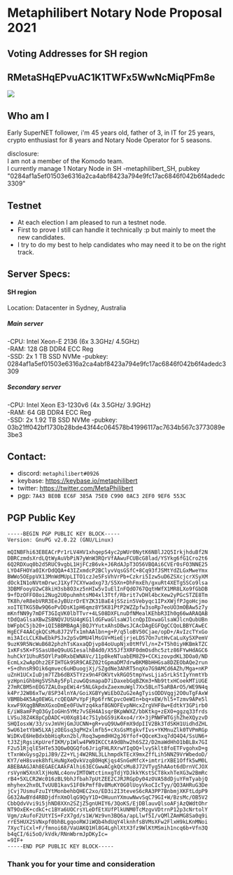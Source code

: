# Metaphilibert Notary Node Proposal 2021

## Voting Addresses for SH region

## RMetaSHqEPvuAC1K1TWFx5WwNcMiqPFm8e
<img src=https://github.com/Metaphilibert/NotaryNodes/blob/master/season6/candidates/metaphilibert/RMetaSH.png> 




## Who am I

Early SuperNET follower, i'm 45 years old, father of 3, in IT for 25 years, crypto enthusiast for 8 years and Notary Node Operator for 5 seasons.

disclosure:<br>
I am not a member of the Komodo team.<br>
I currently manage 1 Notary Node in SH
-metaphilibert_SH, pubkey "0284af1a5ef01503e6316a2ca4abf8423a794e9fc17ac6846f042b6f4adedc3309"<br>



## Testnet ##

- At each election I am pleased to run a testnet node.
- First to prove I still can handle it technically :p but mainly to meet the new candidates.
- I try to do my best to help candidates who may need it to be on the right track.


## Server Specs:

#### SH region ####
Location: Datacenter in Sydney, Australia

##### Main server #####
-CPU: Intel Xeon-E 2136 (6x  3.3GHz/ 4.5GHz)<br>
-RAM: 128 GB DDR4 ECC Reg<br>
-SSD: 2x 1 TB SSD NVMe
-pubkey: 0284af1a5ef01503e6316a2ca4abf8423a794e9fc17ac6846f042b6f4adedc3309

##### Secondary server #####
-CPU: Intel Xeon E3-1230v6 (4x 3.5GHz/ 3.9GHz)<br>
-RAM: 64 GB DDR4 ECC Reg<br>
-SSD: 2x 1.92 TB SSD NVMe
-pubkey: 03b21ff042bf1730b28bde43f44c064578b41996117ac7634b567c3773089e3be3

## Contact:

- discord: `metaphilibert#0926`<br>
- keybase: https://keybase.io/metaphilibert<br>
- twitter: https://twitter.com/MetaPhilibert<br>
- pgp: `7A43 BE0B EC6F 385A 75E0 C990 0AC3 2EF0 9EF6 553C`

## PGP Public Key
```
-----BEGIN PGP PUBLIC KEY BLOCK-----
Version: GnuPG v2.0.22 (GNU/Linux)

mQINBFhi63EBEACrPr1rLV4HV1xhqepS4yc2pWUr0NytK6NBlJ2Q5IrkjhduBf2N
DBRCzmdsXrdLQtWyAuVbPiN7yWnW3RQrVfAAwuFCUBcG8lad/YSYkg6fG1Cro2t6
6Q2RDXuq0b2d5RUC9vgbL1HjFCzB6vk+J6RdAJpT3O56VBQAi6CVEr0sFO3NNE25
LYO4FHOYa0IKrDdQQA+43IZxmdcP2BClyvVqsGSfC+8Cq93fJSMtYdZLGxMweYmx
BWWo5OEppVX13MnWdMUpLITO1czJe5FsVhVrPb+Czkri5Izw5uD6ZSXcjcrXSyXM
dOckIN1oNVtmDrwcJ1Xyf7CXYwadxg73/S5Xn+DhFmxEh/gxuRt4XETgSSCo9lsa
3DBMFooyU2wC8kiH3sb8O3xz5nHIw5vIuElInFQdO767QqtHWfX1MR8LXo9fGbDB
9+fDzOFFO8oi2Nug2U0puhmhtsM04xl3Ttf/Rbrit7vDHl4bcXew2yPGcSTZE8Tm
TK8h/eR8ebVRR3EeJyBUzrDrEYZK31BaE4jSSzin5Vebyqc1IPxXWjfPJgoHcjmo
xoITETKG5Bw9Q6oPvDDsK1pH6qmz8Y5K81PtP2WZZpfw3soRp7eoUO3mOBAw5z7y
mKnfNN9y7mDFT3GIqVK0lbTTvr+4LS08DXFLnuDfNMealKEhbR3Ih0g66wARAQAB
tDdQaGlsaXBwZSBNQVJUSU4gKG1ldGFwaGlsaWJlcnQpIDxwaGlsaWJlcnQubUBn
bWFpbC5jb20+iQI5BBMBAgAjBQJYYutxAhsDBwsJCAcDAgEGFQgCCQoLBBYCAwEC
HgECF4AACgkQCsMu8J72VTx1mhAAlbn+g+P/q5loBV50Cjae/opD+/AvIzcTYxGo
mi3AIcLCLK8wEbkPSJx2pSvDMU4lMsGV+MieEjrjeLDS7On7utHvCaLuXySXPemV
9uzK9R5NcWuB682phzhTsKaxaQDjvp84oUupNjx0tMfVl/n+Z+T5h0iyHKBmkTZC
1xKFs5K+FSSasU8eQ9uUGIesalhB4d0/X55Jf3XRF0dmOsdhc5ztz86FYwHdAGC6
huhCkY1UhuR5OYlPa0RxbEWNAVc/11p0keNTuabEM8Z9+CCKizovpdKL3DOa0/ND
EcmLx2wApOhz2EFIHTGk9SR9CAEZ02tGpmaDM7drwBKMBbHHGsa8DZEObAQe2run
+S+dhnsR9Oik6qmvec6uHDuogjXj/SZgdNe3AhRT5nqXo7G9AMCd6AZh/Mga+nKP
uZnH1UCxIuDjm7TZb6dBX5TYzx9n4FOKVtvkRGO5tmpYwsLjia5rLkStIyYnmtYb
yzHpniGhbHgSVShAy5FplzuwGQsmapaD7iDaxebGqBZKm3+Nb9ttxHCoekMTiUGE
27mRCBM5nEOG7ZALOxpEWi4r5NLGkpdxZaexmuWgl7Xx5BLnT5aRBArO5/WE9N4q
k4PrJ2W86xTw/8SP34lnYA/GoiXGBYyWiEbOZuG2eAgTyisODDVqgj2O0uTgFAxW
VBMBb4K5Ag0EWGLrcQEQAPvYpFjRp6frNCpvcOeWIn+bq+xEW/hl5+Tzmv9APe5l
kxwF9XqgBNRmXGxoDmEe0FUwYzq4kaf8GNOFEvpNHcxZrgVHF8w+EdtkY3GPirb0
E/iW8amFPqO3GyIoGHn5YMz7vSEH4A1sqrBKpWWXZ/bbKtkg+zEXO+ggzq33frds
LVSuJ8Z4K8pCpDADC+U0Xq814c7S1ybGS9iK4xo4/rX+3jPNWFWTGjhZheXQyzvD
SHQIosxW/33/svJmVHjGmJUCNN+gR+vuQ9Uw0FmX9dpIIV2Bk3TdSKH1UidhdZHL
5wU61etYbW5LXAjzOEGsq3qPH2xlmfb5+cXsGsMtgkvfIvs+YKMnuZlk0TVPmRGp
WiDKvE6HeBdxbbHiqRxn2bl/Roq3wpmdHH2gJ6Yfof+QQceK3xq7dQ4Q4/SsUN6+
tJ3ZjRgsiKpUrefIKM/p1Wlw4PW9IKCCtA9dBhw2h6SZ2/D2maWdHhO1bBLBx7GI
F2u51RjqlE5HTe53Q6w0QGQfo6JrigFHLRXrwYIqOQ+lvySklt8foETFvgohxD+g
tTxnWxGysg2piJB9/Z2+YLj4W2RNL3LLhmpdkTEcX9mxZffLih5NNZ9VrWbedoD/
KY7/eH8svek8hfLHuNgXeQvkVzq80HqKjqs4SnGeMfcX+imtrirXBE1Offk5wM0L
ABEBAAGJAh8EGAECAAkFAlhi63ECGwwACgkQCsMu8J72VTyg5hAAot6dDrnVCJOX
rsVynW5XnXlXjHoNLc4onvIMTOWtctinxgTdjYDJkkYKstSCT8kxhTeXG3w2BmRc
rB4+5XLCR2Wc016zBL9bhJfbah7pUtZEE2CJRJRGpDy04zOVA58dDjuYFmTyabjQ
mhyhex2hx0LTvUUB1kavS1F0kPmff8v8MuKY0G0lUoyVkoCIcTyy/QO3AHRuG3De
jCvj7UsmuFzuIYtMonbehbQHEC2xo/ED3i2I3teveS6cRA3PP7BnbmjXKFtLdpP9
G632AwBYd4RBDjdfnXmOlqG9QyY1D+OHuunYXmuwNwvSqC79GI+W/BzsMc/OB5V2
CbbQdvVvi9i5jhND8XXn2SZjZ5gnUHIY6/3QoKS/EjDBlauvQlsoAFjAzQWdtOhr
NT9OxEK+cdkC+c1BYa6UOCrsYLeDfEtXUfPlkUNM0TcMzgvVDtrnP12p3cNrtolY
Vgm/zAufoF2UtYIS+FzX7gd/s1W/Wz9vn3BQ6a/apLlwf5I/vQMlZAmMG8Sa0q9i
rrE5HUX2SVNxpf0bhBLgqooRWJiWQb4hdUqY4lknhfsBVMsXFw2FlxH9kLKnMNoi
7XycTiCxl+F/fmnoi68/VaUAKQ1Hl8G4LghlXtX3fz9WlKtMSmih1ncq6b+Vfn3Q
b4qCI/6i5oO/kVdk/RNnWbrmJpDKyIc=
=9IF+
-----END PGP PUBLIC KEY BLOCK-----
```


### Thank you for your time and consideration ###
